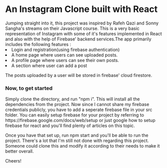 <h1>An Instagram Clone built with React</h1>
Jumping straight into it, this project was inspired by Rafeh Qazi and Sonny Sangha's streams on their Javascript course. This is a very basic representation of Instagram with some of it's features implemented in React and also with the help of Firebase' backend services.The app primarily includes the following features : 
  <li>Login and registration(using firebase authentication)</li>
  <li>A home page where users can see uploaded posts.</li>
  <li>A profile page where users can see their own posts. </li>
  <li>A section where user can add a post</li>
  
The posts uploaded by a user will be stored in firebase' cloud firestore.

<h3>Now, to get started</h3>
Simply clone the directory, and run "npm i". This will install all the dependencies from the project. Now since I cannot share my firebase credentials publicly, you have to add a seperate firebase file in your src folder. You can easily setup firebase for your project by referring to https://firebase.google.com/docs/web/setup or just google how to setup firebase for react and you'll find plenty of articles on this topic.

Once you have that set up, run npm start and you'll be able to run the project. There's a lot that I'm still not done with regarding this project. Someone could clone this and modify it according to their needs to make it better overall. 

Cheers!
